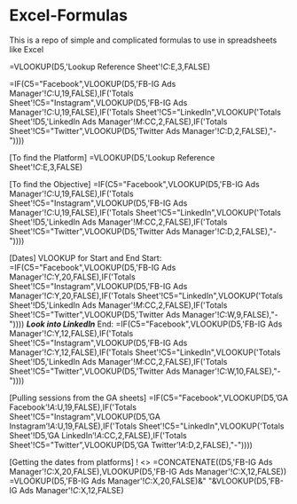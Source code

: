 # Excel-Formulas
This is  a repo of simple and complicated formulas to use in spreadsheets like Excel 

=VLOOKUP(D5,'Lookup Reference Sheet'!$C:$E,3,FALSE)

=IF(C5="Facebook",VLOOKUP(D5,'FB-IG Ads Manager'!$C:$U,19,FALSE),IF('Totals Sheet'!C5="Instagram",VLOOKUP(D5,'FB-IG Ads Manager'!$C:$U,19,FALSE),IF('Totals Sheet'!C5="LinkedIn",VLOOKUP('Totals Sheet'!D5,'LinkedIn Ads Manager'!$M:$CC,2,FALSE),IF('Totals Sheet'!C5="Twitter",VLOOKUP(D5,'Twitter Ads Manager'!$C:$D,2,FALSE),"-"))))

[To find the Platform]
=VLOOKUP(D5,'Lookup Reference Sheet'!$C:$E,3,FALSE)

[To find the Objective]
=IF(C5="Facebook",VLOOKUP(D5,'FB-IG Ads Manager'!$C:$U,19,FALSE),IF('Totals Sheet'!C5="Instagram",VLOOKUP(D5,'FB-IG Ads Manager'!$C:$U,19,FALSE),IF('Totals Sheet'!C5="LinkedIn",VLOOKUP('Totals Sheet'!D5,'LinkedIn Ads Manager'!$M:$CC,2,FALSE),IF('Totals Sheet'!C5="Twitter",VLOOKUP(D5,'Twitter Ads Manager'!$C:$D,2,FALSE),"-"))))

[Dates]
VLOOKUP for Start and End
Start: =IF(C5="Facebook",VLOOKUP(D5,'FB-IG Ads Manager'!$C:$Y,20,FALSE),IF('Totals Sheet'!C5="Instagram",VLOOKUP(D5,'FB-IG Ads Manager'!$C:$Y,20,FALSE),IF('Totals Sheet'!C5="LinkedIn",VLOOKUP('Totals Sheet'!D5,'LinkedIn Ads Manager'!$M:$CC,2,FALSE),IF('Totals Sheet'!C5="Twitter",VLOOKUP(D5,'Twitter Ads Manager'!$C:$W,9,FALSE),"-"))))
***Look into LinkedIn***
End: =IF(C5="Facebook",VLOOKUP(D5,'FB-IG Ads Manager'!$C:$Y,12,FALSE),IF('Totals Sheet'!C5="Instagram",VLOOKUP(D5,'FB-IG Ads Manager'!$C:$Y,12,FALSE),IF('Totals Sheet'!C5="LinkedIn",VLOOKUP('Totals Sheet'!D5,'LinkedIn Ads Manager'!$M:$CC,2,FALSE),IF('Totals Sheet'!C5="Twitter",VLOOKUP(D5,'Twitter Ads Manager'!$C:$W,10,FALSE),"-"))))

[Pulling sessions from the GA sheets]
=IF(C5="Facebook",VLOOKUP(D5,’GA Facebook’!$A:$U,19,FALSE),IF('Totals Sheet'!C5="Instagram",VLOOKUP(D5,’GA Instagram’!$A:$U,19,FALSE),IF('Totals Sheet'!C5="LinkedIn",VLOOKUP('Totals Sheet'!D5,’GA LinkedIn’!$A:$CC,2,FALSE),IF('Totals Sheet'!C5="Twitter",VLOOKUP(D5,’GA Twitter’!$A:$D,2,FALSE),"-"))))

[Getting the dates from platforms]
! <> =CONCATENATE((D5,'FB-IG Ads Manager'!$C:$X,20,FALSE),VLOOKUP(D5,'FB-IG Ads Manager'!$C:$X,12,FALSE))
=VLOOKUP(D5,'FB-IG Ads Manager'!$C:$X,20,FALSE)&" "&VLOOKUP(D5,'FB-IG Ads Manager'!$C:$X,12,FALSE)

